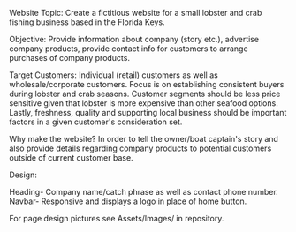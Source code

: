 Website Topic:  Create a fictitious website for a small lobster and crab fishing business based in the Florida Keys.

Objective:  Provide information about company (story etc.), advertise company products, provide contact info for customers to arrange purchases of company products.

Target Customers:  Individual (retail) customers as well as wholesale/corporate customers.  Focus is on establishing consistent buyers during lobster and crab seasons.  Customer segments should be less price sensitive given that lobster is more expensive than other seafood options.  Lastly, freshness, quality and supporting local business should be important factors in a given customer's consideration set.

Why make the website?
In order to tell the owner/boat captain's story and also provide details regarding company products to potential customers outside of current customer base.

Design:

Heading- Company name/catch phrase as well as contact phone number.
Navbar- Responsive and displays a logo in place of home button.

For page design pictures see Assets/Images/ in repository.

